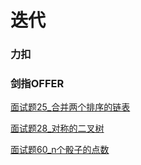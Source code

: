 # 迭代

### 力扣

### 剑指OFFER
[面试题25_合并两个排序的链表](JianZhiOffer/面试题25_合并两个排序的链表.py)

[面试题28_对称的二叉树](JianZhiOffer/面试题28_对称的二叉树.py)

[面试题60_n个骰子的点数](JianZhiOffer/面试题60_n个骰子的点数.py)